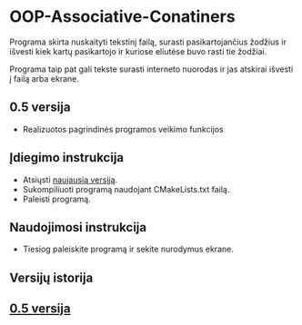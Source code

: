 # OOP-Associative-Conatiners

Programa skirta nuskaityti tekstinį failą, surasti pasikartojančius žodžius ir išvesti kiek kartų pasikartojo ir kuriose eliutėse buvo rasti tie žodžiai. 

Programa taip pat gali tekste surasti interneto nuorodas ir jas atskirai išvesti į failą arba ekrane.


## 0.5 versija

- Realizuotos pagrindinės programos veikimo funkcijos

## Įdiegimo instrukcija

- Atsiųsti [naujausią versiją](https://github.com/dovmar/OOP-Associative-Containers/releases/).
- Sukompiliuoti programą naudojant CMakeLists.txt failą.
- Paleisti programą.

## Naudojimosi instrukcija

- Tiesiog paleiskite programą ir sekite nurodymus ekrane.

## Versijų istorija

## [0.5 versija](https://github.com/dovmar/OOP-Associative-Containers/releases/tag/v0.5)

